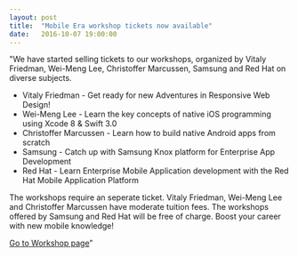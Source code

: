 ```yaml
---
layout: post
title:  "Mobile Era workshop tickets now available"
date:   2016-10-07 19:00:00
---
```


"We have started selling tickets to our workshops, organized by Vitaly Friedman, Wei-Meng Lee,
Christoffer Marcussen, Samsung and Red Hat on diverse subjects.

* Vitaly Friedman - Get ready for new Adventures in Responsive Web Design!
* Wei-Meng Lee - Learn the key concepts of native iOS programming using Xcode 8 & Swift 3.0
* Christoffer Marcussen - Learn how to build native Android apps from scratch
* Samsung - Catch up with Samsung Knox platform for Enterprise App Development
* Red Hat - Learn Enterprise Mobile Application development with the Red Hat Mobile Application Platform

The workshops require an seperate ticket. Vitaly Friedman, Wei-Meng Lee and Christoffer Marcussen have moderate tuition fees. The workshops offered by Samsung and Red Hat will be free of charge. Boost your career with new mobile knowledge!

<a class="btn btn-primary" href="/workshops/">Go to Workshop page</a>”